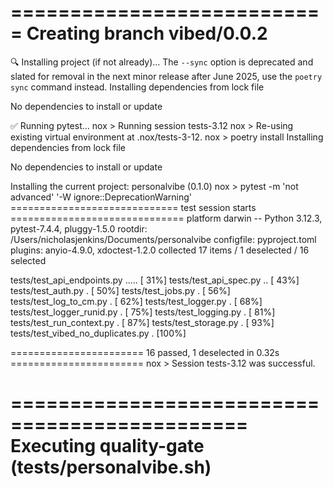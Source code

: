   ===========================
  Creating branch vibed/0.0.2
  ===========================

  🔍  Installing project (if not already)…
  The `--sync` option is deprecated and slated for removal in the next minor release after June 2025, use the `poetry sync` command instead.
  Installing dependencies from lock file

  No dependencies to install or update

  ✅  Running pytest…
  nox > Running session tests-3.12
  nox > Re-using existing virtual environment at .nox/tests-3-12.
  nox > poetry install
  Installing dependencies from lock file

  No dependencies to install or update

  Installing the current project: personalvibe (0.1.0)
  nox > pytest -m 'not advanced' '-W ignore::DeprecationWarning'
  ============================= test session starts ==============================
  platform darwin -- Python 3.12.3, pytest-7.4.4, pluggy-1.5.0
  rootdir: /Users/nicholasjenkins/Documents/personalvibe
  configfile: pyproject.toml
  plugins: anyio-4.9.0, xdoctest-1.2.0
  collected 17 items / 1 deselected / 16 selected

  tests/test_api_endpoints.py .....                                        [ 31%]
  tests/test_api_spec.py ..                                                [ 43%]
  tests/test_auth.py .                                                     [ 50%]
  tests/test_jobs.py .                                                     [ 56%]
  tests/test_log_to_cm.py .                                                [ 62%]
  tests/test_logger.py .                                                   [ 68%]
  tests/test_logger_runid.py .                                             [ 75%]
  tests/test_logging.py .                                                  [ 81%]
  tests/test_run_context.py .                                              [ 87%]
  tests/test_storage.py .                                                  [ 93%]
  tests/test_vibed_no_duplicates.py .                                      [100%]

  ======================= 16 passed, 1 deselected in 0.32s =======================
  nox > Session tests-3.12 was successful.

  ==============================================
  Executing quality-gate (tests/personalvibe.sh)
  ==============================================
